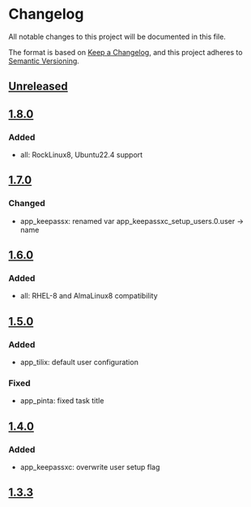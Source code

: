 # Changelog

All notable changes to this project will be documented in this file.

The format is based on [Keep a Changelog](https://keepachangelog.com/en/1.0.0/),
and this project adheres to [Semantic Versioning](https://semver.org/spec/v2.0.0.html).

## [Unreleased]

## [1.8.0]

### Added

- all: RockLinux8, Ubuntu22.4 support

## [1.7.0]

### Changed

- app_keepassx: renamed var app_keepassxc_setup_users.0.user -> name

## [1.6.0]

### Added

- all: RHEL-8 and AlmaLinux8 compatibility

## [1.5.0]

### Added

- app_tilix: default user configuration

### Fixed

- app_pinta: fixed task title

## [1.4.0]

### Added

- app_keepassxc: overwrite user setup flag

## [1.3.3]

[Unreleased]: https://github.com/serdigital64/aplatform64/compare/1.8.0...HEAD
[1.8.0]: https://github.com/serdigital64/aplatform64/compare/1.7.0...1.8.0
[1.7.0]: https://github.com/serdigital64/aplatform64/compare/1.6.0...1.7.0
[1.6.0]: https://github.com/serdigital64/aplatform64/compare/1.5.0...1.6.0
[1.5.0]: https://github.com/serdigital64/aplatform64/compare/1.4.0...1.5.0
[1.4.0]: https://github.com/serdigital64/aplatform64/compare/1.3.3...1.4.0
[1.3.3]: https://github.com/serdigital64/aplatform64/releases/tag/1.3.3
